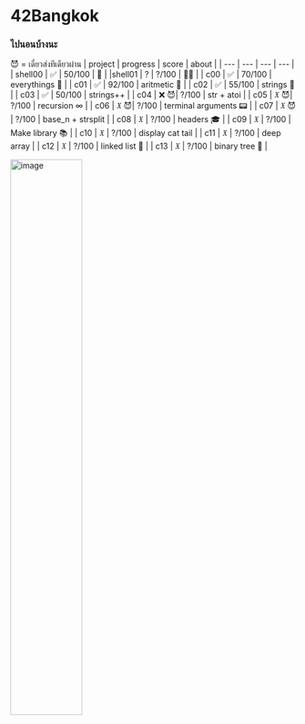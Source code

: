 # 42Bangkok
### ไปนอนบ้างนะ
😈 = เดี๋ยวส่งทีเดียวผ่าน
| project | progress | score | about | 
| --- | --- | --- | --- |
| shell00 | ✅ | 50/100 | 🦀 |
|shell01 | ? | ?/100 | 🦀🦞 |
| c00 | ✅ | 70/100 | everythings 🥹 |
| c01 | ✅ | 92/100 | aritmetic 🔢 |
| c02 | ✅ | 55/100 | strings 🧵 |
| c03 | ✅ | 50/100 | strings++ |
| c04 | ❌ 😈| ?/100 | str + atoi |
| c05 | 𝔛 😈| ?/100 | recursion ∞ |
| c06 | 𝔛 😈| ?/100 | terminal arguments 📟 |
| c07 | 𝔛 😈 | ?/100 | base_n + strsplit |
| c08 | 𝔛 | ?/100 | headers 🎓 |
| c09 | 𝔛 | ?/100 | Make library 📚 |
| c10 | 𝔛 | ?/100 | display cat tail |
| c11 | 𝔛 | ?/100 | deep array |
| c12 | 𝔛 | ?/100 | linked list 🔗 |
| c13 | 𝔛 | ?/100 | binary tree 🌴 |

<img width="50%" alt="image" src="https://user-images.githubusercontent.com/61963667/197270663-aa1f8187-964a-4acb-b05d-98f98ae0d745.png">

